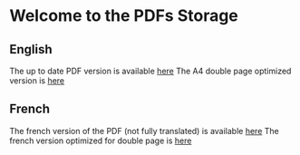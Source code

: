 # Welcome to the PDFs Storage

## English

The up to date PDF version is available [here](https://coco33920.github.io/agh-public/pdfs/agh.pdf)
The A4 double page optimized version is [here](https://coco33920.github.io/agh-public/pdfs/agh-a4.pdf)

## French

The french version of the PDF (not fully translated) is available [here](french.pdf)
The french version optimized for double page is [here](french-a4.pdf)
